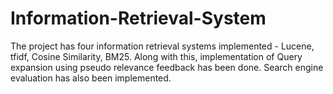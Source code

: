 # Information-Retrieval-System
The project has four information retrieval systems implemented - Lucene, tfidf, Cosine Similarity, BM25. Along with this, implementation of Query expansion using pseudo relevance feedback has been done. Search engine evaluation has also been implemented.
